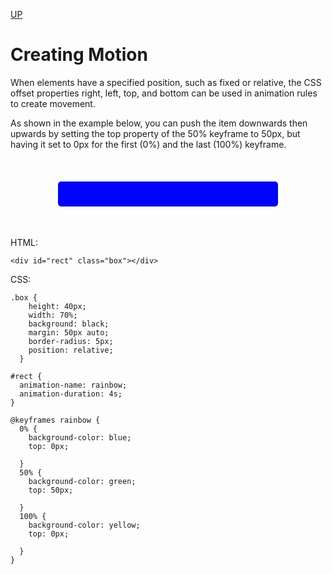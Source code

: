 [UP](../index.md)

# Creating Motion
When elements have a specified position, such as fixed or relative, the CSS offset properties right, left, top, and bottom can be used in animation rules to create movement.

As shown in the example below, you can push the item downwards then upwards by setting the top property of the 50% keyframe to 50px, but having it set to 0px for the first (0%) and the last (100%) keyframe.

<style>
.box {
    height: 40px;
    width: 70%;
    background: black;
    margin: 50px auto;
    border-radius: 5px;
    position: relative;
  }

#rect {
  animation-name: rainbow;
  animation-duration: 4s;
}

@keyframes rainbow {
  0% {
    background-color: blue;
    top: 0px;
    
  }
  50% {
    background-color: green;
    top: 50px;
    
  }
  100% {
    background-color: yellow;
    top: 0px;
    
  }
}
</style>

<div id="rect" class="box"></div>

HTML:

	<div id="rect" class="box"></div>

CSS:

	.box {
		height: 40px;
		width: 70%;
		background: black;
		margin: 50px auto;
		border-radius: 5px;
		position: relative;
	  }

	#rect {
	  animation-name: rainbow;
	  animation-duration: 4s;
	}

	@keyframes rainbow {
	  0% {
		background-color: blue;
		top: 0px;
		
	  }
	  50% {
		background-color: green;
		top: 50px;
		
	  }
	  100% {
		background-color: yellow;
		top: 0px;
		
	  }
	}